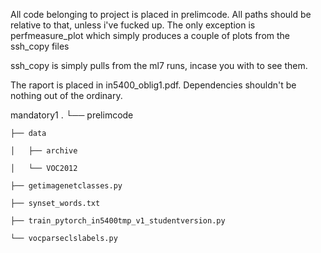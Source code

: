 All code belonging to project is placed in prelimcode. All paths should be relative to that,
unless i've fucked up.
The only exception is perfmeasure_plot which simply produces a couple of plots from
the ssh_copy files

ssh_copy is simply pulls from the ml7 runs, incase you with to see them.

The raport is placed in in5400_oblig1.pdf.
Dependencies shouldn't be nothing out of the ordinary.




mandatory1
.
└── prelimcode

    ├── data
    
    │   ├── archive
    
    │   └── VOC2012
    
    ├── getimagenetclasses.py
    
    ├── synset_words.txt
    
    ├── train_pytorch_in5400tmp_v1_studentversion.py
    
    └── vocparseclslabels.py
